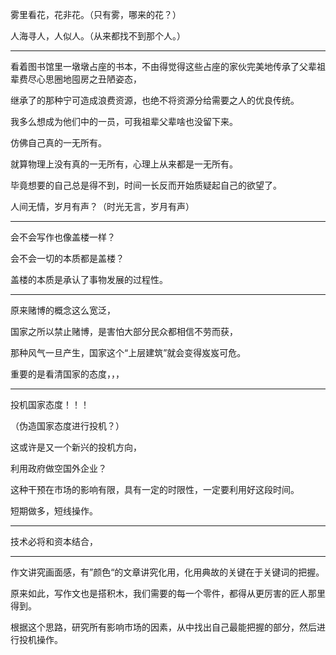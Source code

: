 雾里看花，花非花。（只有雾，哪来的花？）

人海寻人，人似人。（从来都找不到那个人。）

---

看着图书馆里一墩墩占座的书本，不由得觉得这些占座的家伙完美地传承了父辈祖辈费尽心思圈地囤房之丑陋姿态，

继承了的那种宁可造成浪费资源，也绝不将资源分给需要之人的优良传统。

我多么想成为他们中的一员，可我祖辈父辈啥也没留下来。

仿佛自己真的一无所有。

就算物理上没有真的一无所有，心理上从来都是一无所有。

毕竟想要的自己总是得不到，时间一长反而开始质疑起自己的欲望了。

人间无情，岁月有声？（时光无言，岁月有声）

---

会不会写作也像盖楼一样？

会不会一切的本质都是盖楼？

盖楼的本质是承认了事物发展的过程性。

---

原来赌博的概念这么宽泛，

国家之所以禁止赌博，是害怕大部分民众都相信不劳而获，

那种风气一旦产生，国家这个“上层建筑”就会变得岌岌可危。

重要的是看清国家的态度，，，

---

投机国家态度！！！

（伪造国家态度进行投机？）

这或许是又一个新兴的投机方向，

利用政府做空国外企业？

这种干预在市场的影响有限，具有一定的时限性，一定要利用好这段时间。

短期做多，短线操作。

---

技术必将和资本结合，

---

作文讲究画面感，有”颜色“的文章讲究化用，化用典故的关键在于关键词的把握。

原来如此，写作文也是搭积木，我们需要的每一个零件，都得从更厉害的匠人那里得到。

根据这个思路，研究所有影响市场的因素，从中找出自己最能把握的部分，然后进行投机操作。

